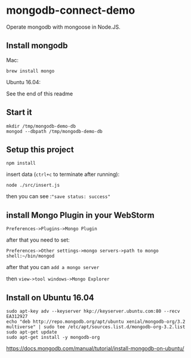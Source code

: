 mongodb-connect-demo
====================


Operate mongodb with mongoose in Node.JS.

Install mongodb
---------------

Mac:

```
brew install mongo
```

Ubuntu 16.04:

See the end of this readme

Start it
---------

```
mkdir /tmp/mongodb-demo-db
mongod --dbpath /tmp/mongodb-demo-db
```

Setup this project
------------------

```
npm install
```

insert data (`ctrl+c` to terminate after running):

```
node ./src/insert.js
```
then you can see :`"save status: success"`

install Mongo Plugin in your WebStorm
-------------------------------------
```
Preferences->Plugins->Mongo Plugin
```

after that you need to set:
```
Preferences->Other settings->mongo servers->path to mongo shell:~/bin/mongod

```

after that you can `add a mongo server`

then `view->tool windows->Mongo Explorer`


Install on Ubuntu 16.04
-----------------------

```
sudo apt-key adv --keyserver hkp://keyserver.ubuntu.com:80 --recv EA312927
echo "deb http://repo.mongodb.org/apt/ubuntu xenial/mongodb-org/3.2 multiverse" | sudo tee /etc/apt/sources.list.d/mongodb-org-3.2.list
sudo apt-get update
sudo apt-get install -y mongodb-org
```

https://docs.mongodb.com/manual/tutorial/install-mongodb-on-ubuntu/

